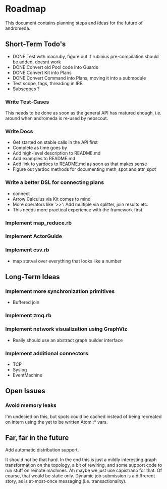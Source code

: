 # Roadmap

This document contains planning steps and ideas for the future of andromeda.

## Short-Term Todo's

* DONE Test with macruby, figure out if rubinius pre-compilation should be added, doesnt work
* DONE Convert old Pool code into Guards
* DONE Convert Kit into Plans
* DONE Convert Command into Plans, moving it into a submodule
* Test scope, tags, threading in IRB
* Subscopes ?

### Write Test-Cases

This needs to be done as soon as the general API has matured enough, i.e.
around when andromeda is re-used by neoscout.

### Write Docs

* Get started on stable calls in the API first
* Complete as time goes by
* Add high-level description to README.md
* Add examples to README.md
* Add link to yardocs to README.md as soon as that makes sense
* Figure out yardoc methods for documenting meth_spot and attr_spot

### Write a better DSL for connecting plans

* connect
* Arrow Calculus via Kit comes to mind
* More operators like '>>': Add multiple via splitter, join results etc.
* This needs more practical experience with the framework first.

### Implement map_reduce.rb

### Implement ActorGuide

### Implement csv.rb

* map statval over everything that looks like a number

## Long-Term Ideas

### Implement more synchronization primitives

* Buffered join

### Implement zmq.rb

### Implement network visualization using GraphViz

* Really should use an abstract graph builder interface

### Implement additional connectors

* TCP
* Syslog
* EventMachine

## Open Issues

### Avoid memory leaks

I'm undecied on this, but spots could be cached instead of being recreated
on intern using the yet to be written Atom::* vars.

## Far, far in the future

Add automatic distribution support.

It should not be that hard.  In the end this is just a mildly interesting graph transformation on the topology, a bit of rewiring, and some support code to run stuff on remote machines.  Ah maybe we just use capistrano for that. Of course, that would be static only. Dynamic job submission is a diffrerent story, as is at-most-once messaging (i.e. transactionality).